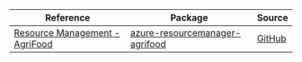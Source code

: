 | Reference | Package | Source |
|---|---|---|
|[Resource Management - AgriFood](resourcemanager-agrifood-readme.md)|[azure-resourcemanager-agrifood](https://repo1.maven.org/maven2/com/azure/resourcemanager/azure-resourcemanager-agrifood)|[GitHub](https://github.com/Azure/azure-sdk-for-java/blob/main/sdk/agrifood/azure-resourcemanager-agrifood)|
